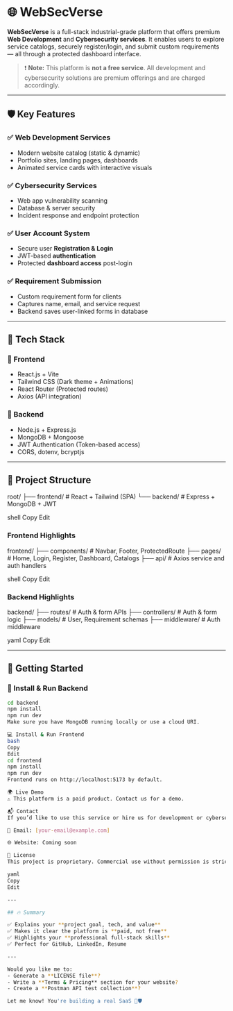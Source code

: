 # 🌐 WebSecVerse

**WebSecVerse** is a full-stack industrial-grade platform that offers premium **Web Development** and **Cybersecurity services**. It enables users to explore service catalogs, securely register/login, and submit custom requirements — all through a protected dashboard interface.

> ❗ **Note:** This platform is **not a free service**. All development and cybersecurity solutions are premium offerings and are charged accordingly.

---

## 🛡️ Key Features

### ✅ Web Development Services
- Modern website catalog (static & dynamic)
- Portfolio sites, landing pages, dashboards
- Animated service cards with interactive visuals

### ✅ Cybersecurity Services
- Web app vulnerability scanning
- Database & server security
- Incident response and endpoint protection

### ✅ User Account System
- Secure user **Registration & Login**
- JWT-based **authentication**
- Protected **dashboard access** post-login

### ✅ Requirement Submission
- Custom requirement form for clients
- Captures name, email, and service request
- Backend saves user-linked forms in database

---

## 🔐 Tech Stack

### 🧩 Frontend
- React.js + Vite
- Tailwind CSS (Dark theme + Animations)
- React Router (Protected routes)
- Axios (API integration)

### 🧱 Backend
- Node.js + Express.js
- MongoDB + Mongoose
- JWT Authentication (Token-based access)
- CORS, dotenv, bcryptjs

---

## 📁 Project Structure

root/
├── frontend/ # React + Tailwind (SPA)
└── backend/ # Express + MongoDB + JWT

shell
Copy
Edit

### Frontend Highlights
frontend/
├── components/ # Navbar, Footer, ProtectedRoute
├── pages/ # Home, Login, Register, Dashboard, Catalogs
├── api/ # Axios service and auth handlers

shell
Copy
Edit

### Backend Highlights
backend/
├── routes/ # Auth & form APIs
├── controllers/ # Auth & form logic
├── models/ # User, Requirement schemas
├── middleware/ # Auth middleware

yaml
Copy
Edit

---

## 🚀 Getting Started

### 🔧 Install & Run Backend

```bash
cd backend
npm install
npm run dev
Make sure you have MongoDB running locally or use a cloud URI.

💻 Install & Run Frontend
bash
Copy
Edit
cd frontend
npm install
npm run dev
Frontend runs on http://localhost:5173 by default.

🌍 Live Demo
⚠️ This platform is a paid product. Contact us for a demo.

📬 Contact
If you’d like to use this service or hire us for development or cybersecurity:

📧 Email: [your-email@example.com]

🌐 Website: Coming soon

📄 License
This project is proprietary. Commercial use without permission is strictly prohibited.

yaml
Copy
Edit

---

## 🔥 Summary

✅ Explains your **project goal, tech, and value**  
✅ Makes it clear the platform is **paid, not free**  
✅ Highlights your **professional full-stack skills**  
✅ Perfect for GitHub, LinkedIn, Resume

---

Would you like me to:
- Generate a **LICENSE file**?
- Write a **Terms & Pricing** section for your website?
- Create a **Postman API test collection**?

Let me know! You're building a real SaaS 💼🛡️